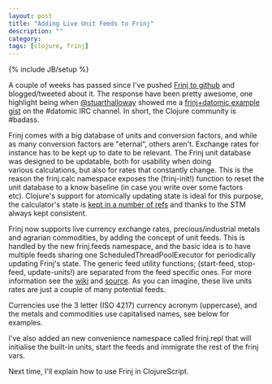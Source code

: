 ```yaml
---
layout: post
title: "Adding Live Unit Feeds to Frinj"
description: ""
category:
tags: [clojure, frinj]
---
```

{% include JB/setup %}

A couple of weeks has passed since I've pushed <a href="https://github.com/martintrojer/frinj">Frinj to github</a> and blogged/tweeted about it. The response have been pretty awesome, one highlight being when <a href="https://twitter.com/#!/stuarthalloway">@stuarthalloway</a> showed me a <a href="https://gist.github.com/1980351">frinj+datomic example gist</a> on the #datomic IRC channel. In short, the Clojure community is #badass.

Frinj comes with a big database of units and conversion factors, and&nbsp;while as many conversion factors are "eternal", others aren't. Exchange rates for instance has to be kept up to date to be relevant. The Frinj unit database was designed to be updatable, both for&nbsp;usability&nbsp;when doing various&nbsp;calculations, but also for rates that constantly change. This is the reason the frinj.calc namespace exposes the (frinj-init!) function to reset the unit database to a know baseline (in case you write over some factors etc).&nbsp;Clojure's support for atomically updating state is ideal for this purpose, the calculator's state is <a href="https://github.com/martintrojer/frinj/blob/master/src/frinj/core.clj#L17">kept in a number of refs</a> and thanks to the STM always kept consistent.

Frinj now supports live currency exchange rates, precious/industrial metals and agrarian commodities, by adding the concept of unit feeds. This is handled by the new frinj.feeds namespace, and the basic idea is to have multiple feeds sharing one ScheduledThreadPoolExecutor for periodically updating Frinj's state. The generic feed utility functions; (start-feed, stop-feed, update-units!) are separated from the feed specific ones. For more information see the <a href="https://github.com/martintrojer/frinj/wiki/Live-Unit-Feeds">wiki</a> and <a href="https://github.com/martintrojer/frinj/blob/master/src/frinj/feeds.clj#L19">source</a>. As you can imagine, these live units rates are just a couple of many&nbsp;potential&nbsp;feeds.

Currencies use the 3 letter (ISO 4217) currency acronym (uppercase), and the metals and commodities use capitalised names, see below for examples.

I've also added an new convenience namespace called frinj.repl that will initialise the built-in units, start the feeds and immigrate the rest of the frinj vars. <script src="https://gist.github.com/2036735.js?file=frinj-exchange-rates.clj"> </script>

Next time, I'll explain how to use Frinj in ClojureScript.
